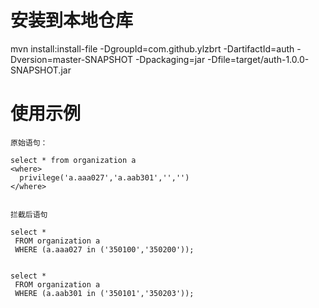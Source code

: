 # 安装到本地仓库  
mvn install:install-file -DgroupId=com.github.ylzbrt -DartifactId=auth -Dversion=master-SNAPSHOT -Dpackaging=jar -Dfile=target/auth-1.0.0-SNAPSHOT.jar


# 使用示例
    原始语句：
    
    select * from organization a
    <where>
      privilege('a.aaa027','a.aab301','','')
    </where>
    
    
    拦截后语句
    
    select *
     FROM organization a
     WHERE (a.aaa027 in ('350100','350200'));


    select *
     FROM organization a
     WHERE (a.aab301 in ('350101','350203'));


